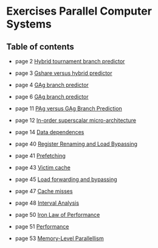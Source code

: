 # Exercises Parallel Computer Systems
## Table of contents
- page 2 [Hybrid tournament branch predictor](./list/hybrid_tournament_branch_predictor.md)
- page 3 [Gshare versus hybrid predictor](./list/gshare_versus_hybrid_predictor.md)
- page 4 [GAg branch predictor](./list/gag_branch_predictor.md)
- page 6 [GAg branch predictor](./list/gag_branch_predictor2.md)
- page 11 [PAg versus GAg Branch Prediction](./list/pag_versus_gag_branch_prediction.md)
- page 12 [In-order superscalar micro-architecture](./list/in-order_superscalar_micro-architecture.md)
- page 14 [Data dependences](./list/data_dependences.md)
- page 40 [Register Renaming and Load Bypassing](./list/register_renaming_and_load_bypassing.md)
- page 41 [Prefetching](./list/prefetching.md)
- page 43 [Victim cache](./list/victim_cache.md)
- page 45 [Load forwarding and bypassing](./list/load_forwarding_and_bypassing.md)

- page 47 [Cache misses](./list/cache_misses.md)
- page 48 [Interval Analysis](./list/interval_analyses.md)
- page 50 [Iron Law of Performance](./list/iron_law_of_performance.md)
- page 51 [Performance](./list/performance.md)
- page 53 [Memory-Level Parallellism](./list/memory_level_parallellism.md)
